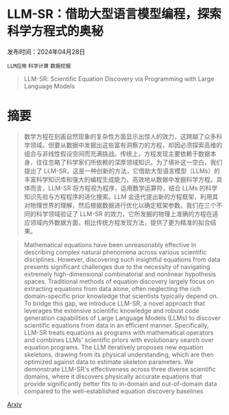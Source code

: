 # LLM-SR：借助大型语言模型编程，探索科学方程式的奥秘

发布时间：2024年04月28日

`LLM应用` `科学计算` `数据挖掘`

> LLM-SR: Scientific Equation Discovery via Programming with Large Language Models

# 摘要

> 数学方程在刻画自然现象的复杂性方面显示出惊人的效力，这跨越了众多科学领域。但要从数据中发掘出这些富有洞察力的方程，却因必须探索高维的组合与非线性假设空间而充满挑战。传统上，方程发现主要依赖于数据本身，往往忽略了科学家们所依赖的深厚领域知识。为了填补这一空白，我们提出了 LLM-SR，这是一种创新的方法，它借助大型语言模型（LLMs）的丰富科学知识库和强大的编程生成能力，高效地从数据中发掘科学方程。具体而言，LLM-SR 将方程视为程序，运用数学运算符，结合 LLMs 的科学知识先验与方程程序的进化搜索。LLM 会迭代提出新的方程框架，利用其对物理世界的理解，然后根据数据进行优化以确定框架参数。我们在三个不同的科学领域验证了 LLM-SR 的效力，它所发掘的物理上准确的方程在适应领域内外数据方面，相比传统方程发现方法，提供了更为精准的拟合结果。

> Mathematical equations have been unreasonably effective in describing complex natural phenomena across various scientific disciplines. However, discovering such insightful equations from data presents significant challenges due to the necessity of navigating extremely high-dimensional combinatorial and nonlinear hypothesis spaces. Traditional methods of equation discovery largely focus on extracting equations from data alone, often neglecting the rich domain-specific prior knowledge that scientists typically depend on. To bridge this gap, we introduce LLM-SR, a novel approach that leverages the extensive scientific knowledge and robust code generation capabilities of Large Language Models (LLMs) to discover scientific equations from data in an efficient manner. Specifically, LLM-SR treats equations as programs with mathematical operators and combines LLMs' scientific priors with evolutionary search over equation programs. The LLM iteratively proposes new equation skeletons, drawing from its physical understanding, which are then optimized against data to estimate skeleton parameters. We demonstrate LLM-SR's effectiveness across three diverse scientific domains, where it discovers physically accurate equations that provide significantly better fits to in-domain and out-of-domain data compared to the well-established equation discovery baselines

[Arxiv](https://arxiv.org/abs/2404.18400)